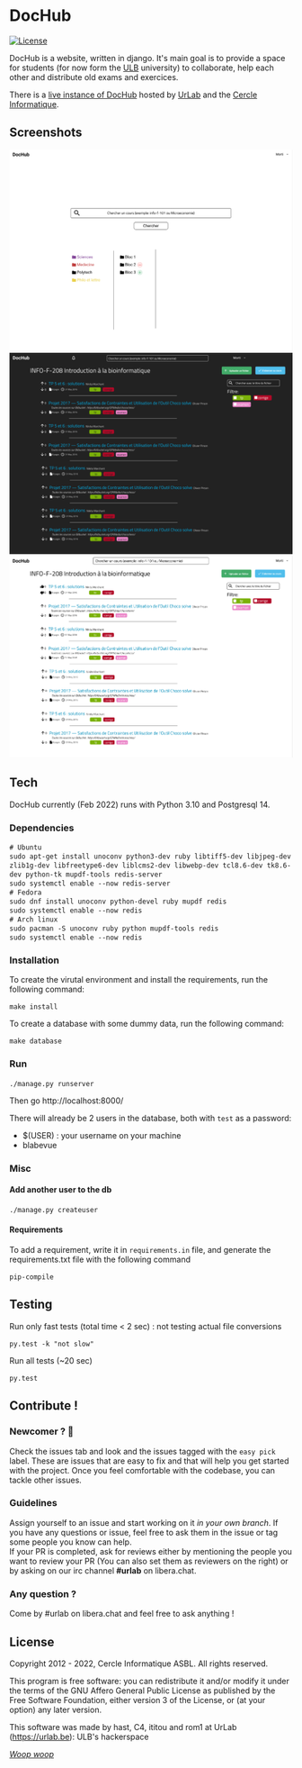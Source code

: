 # DocHub

[![License](https://img.shields.io/badge/license-AGPL%20v3-blue.svg)](https://github.com/UrLab/dochub/blob/master/LICENSE)

DocHub is a website, written in django. It's main goal is to provide a space for students (for now form the [ULB](https://ulb.ac.be) university) to collaborate, help each other and distribute old exams and exercices.

There is a [live instance of DocHub](https://dochub.be) hosted by [UrLab](https://urlab.be) and the [Cercle Informatique](https://cerkinfo.be).

## Screenshots

![](.meta/screen-1.png)
![](.meta/screen-2.png)
![](.meta/screen-3.png)

## Tech

DocHub currently (Feb 2022) runs with Python 3.10 and Postgresql 14.

### Dependencies

```console
# Ubuntu
sudo apt-get install unoconv python3-dev ruby libtiff5-dev libjpeg-dev zlib1g-dev libfreetype6-dev liblcms2-dev libwebp-dev tcl8.6-dev tk8.6-dev python-tk mupdf-tools redis-server
sudo systemctl enable --now redis-server
# Fedora
sudo dnf install unoconv python-devel ruby mupdf redis
sudo systemctl enable --now redis
# Arch linux
sudo pacman -S unoconv ruby python mupdf-tools redis
sudo systemctl enable --now redis
```


### Installation

To create the virutal environment and install the requirements, run the following command:
```console
make install
```

To create a database with some dummy data, run the following command:
```console
make database
```

### Run

```console
./manage.py runserver
```

Then go http://localhost:8000/

There will already be 2 users in the database, both with `test` as a password:

- $(USER) : your username on your machine
- blabevue

### Misc

#### Add another user to the db

```console
./manage.py createuser
```

#### Requirements

To add a requirement, write it in `requirements.in` file, and generate the requirements.txt file with the following command

```console
pip-compile
```

## Testing

Run only fast tests (total time < 2 sec) : not testing actual file conversions

```console
py.test -k "not slow"
```

Run all tests (~20 sec)

```console
py.test
```

## Contribute !

### Newcomer ? 👶

Check the issues tab and look and the issues tagged with the `easy pick` label. These are issues that are easy to fix and that will help you get started with the project. Once you feel comfortable with the codebase, you can tackle other issues.

### Guidelines

Assign yourself to an issue and start working on it *in your own branch*. If you have any questions or issue, feel free to ask them in the issue or tag some people you know can help.<br/>
If your PR is completed, ask for reviews either by mentioning the people you want to review your PR (You can also set them as reviewers on the right) or by asking on our irc channel **#urlab** on libera.chat.

### Any question ?

Come by #urlab on libera.chat and feel free to ask anything !

## License

Copyright 2012 - 2022, Cercle Informatique ASBL. All rights reserved.

This program is free software: you can redistribute it and/or modify it
under the terms of the GNU Affero General Public License as published by
the Free Software Foundation, either version 3 of the License, or (at
your option) any later version.

This software was made by hast, C4, ititou and rom1 at UrLab (https://urlab.be): ULB's hackerspace

[_Woop woop_](https://www.youtube.com/watch?v=SxSLU2-ERpk)
